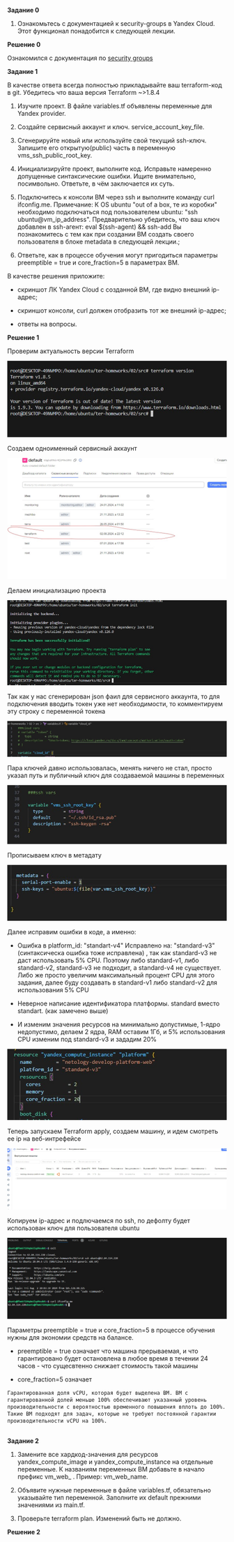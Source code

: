 **Задание 0**

1) Ознакомьтесь с документацией к security-groups в Yandex Cloud. Этот функционал понадобится к следующей лекции.


**Решение 0**

Ознакомился с документация по [security groups](https://yandex.cloud/ru/docs/vpc/concepts/security-groups?from=int-console-help-center-or-nav)


**Задание 1**

В качестве ответа всегда полностью прикладывайте ваш terraform-код в git. Убедитесь что ваша версия Terraform ~>1.8.4

1. Изучите проект. В файле variables.tf объявлены переменные для Yandex provider.

2. Создайте сервисный аккаунт и ключ. service_account_key_file.

3. Сгенерируйте новый или используйте свой текущий ssh-ключ. Запишите его открытую(public) часть в переменную vms_ssh_public_root_key.

4. Инициализируйте проект, выполните код. Исправьте намеренно допущенные синтаксические ошибки. Ищите внимательно, посимвольно. Ответьте, в чём заключается их суть.

5. Подключитесь к консоли ВМ через ssh и выполните команду  curl ifconfig.me. Примечание: К OS ubuntu "out of a box, те из коробки" необходимо подключаться под пользователем ubuntu: "ssh ubuntu@vm_ip_address". Предварительно убедитесь, что ваш ключ добавлен в ssh-агент: eval $(ssh-agent) && ssh-add Вы познакомитесь с тем как при создании ВМ создать своего пользователя в блоке metadata в следующей лекции.;

6. Ответьте, как в процессе обучения могут пригодиться параметры preemptible = true и core_fraction=5 в параметрах ВМ.


В качестве решения приложите:

- скриншот ЛК Yandex Cloud с созданной ВМ, где видно внешний ip-адрес;

- скриншот консоли, curl должен отобразить тот же внешний ip-адрес;

- ответы на вопросы.



**Решение 1**

Проверим актуальность версии Terraform

![alt text](https://github.com/mezhibo/terraform-osnovy/blob/f538dd7c2225a9cf7156c099d3cb08c452159a0d/IMG/1.jpg)


Создаем одноименный сервисный аккаунт

![alt text](https://github.com/mezhibo/terraform-osnovy/blob/f538dd7c2225a9cf7156c099d3cb08c452159a0d/IMG/2.jpg)



Делаем инициализацию проекта 

![alt text](https://github.com/mezhibo/terraform-osnovy/blob/f538dd7c2225a9cf7156c099d3cb08c452159a0d/IMG/3.jpg)


Так как у нас сгенерирован json фаил для сервисного аккаунта, то для подключения вводить токен уже нет необходимости, то комментируем эту строку с переменной токена

![alt text](https://github.com/mezhibo/terraform-osnovy/blob/f538dd7c2225a9cf7156c099d3cb08c452159a0d/IMG/4.jpg)


Пара ключей давно использовалась, менять ничего не стал, просто указал путь и публичный ключ для создаваемой машины в переменных

![alt text](https://github.com/mezhibo/terraform-osnovy/blob/f538dd7c2225a9cf7156c099d3cb08c452159a0d/IMG/5.jpg)


Прописываем ключ в метадату 

![alt text](https://github.com/mezhibo/terraform-osnovy/blob/5e048bbef5f612d225b1adf9cf065ea4bcc416bc/IMG/6.jpg)


Далее исправим ошибки в коде, а именно:

- Ошибка в platform_id: "standart-v4" Исправлено на: "standard-v3"(синтаксическа ошибка тоже исправлена) , так как standard-v3 не даст использовать 5% CPU. Поэтому либо standard-v1, либо standard-v2, standard-v3 не подходит, а standard-v4 не существует. Либо же просто увеличим максимальный процент CPU для этого задания, далее буду создавать в standard-v1 либо standard-v2 для использования 5% CPU

- Неверное написание идентификатора платформы. standard вместо standart. (как замечено выше)

- И изменим значения ресурсов на минимально допустимые, 1-ядро недопустимо, делаем 2 ядра, RAM оставим 1Гб, и 5% использования CPU изменим под standard-v3 и зададим 20%

![alt text](https://github.com/mezhibo/terraform-osnovy/blob/dd1bd8c0a0b336ef6cfba6931fe74e3ab49b7197/IMG/14.jpg)


Теперь запускаем Terraform apply, создаем машину, и идем смотреть ее ip на веб-интрефейсе


![alt text](https://github.com/mezhibo/terraform-osnovy/blob/086b6663107045d12ad127203e713cc0afff5d92/IMG/7.jpg)



Копируем ip-адрес и подлючаемся по ssh, по дефолту будет использован ключ для пользователя ubuntu


![alt text](https://github.com/mezhibo/terraform-osnovy/blob/086b6663107045d12ad127203e713cc0afff5d92/IMG/8.jpg)


Параметры preemptible = true и core_fraction=5 в процессе обучения нужны для экономии средств на балансе.

- preemptible = true означает что машина прерываемая, и что гарантировано будет остановлена в любое время в течении 24 часов - что сущесвтенно снижает стоимость такой машины

- core_fraction=5 означает

```
Гарантированная доля vCPU, которая будет выделена ВМ. ВМ с гарантированной долей меньше 100% обеспечивают указанный уровень производительности с вероятностью временного повышения вплоть до 100%. Такие ВМ подходят для задач, которые не требуют постоянной гарантии производительности vCPU на 100%.
 
```

**Задание 2**

1. Замените все хардкод-значения для ресурсов yandex_compute_image и yandex_compute_instance на отдельные переменные. К названиям переменных ВМ добавьте в начало префикс vm_web_ . Пример: vm_web_name.

2. Объявите нужные переменные в файле variables.tf, обязательно указывайте тип переменной. Заполните их default прежними значениями из main.tf.

3. Проверьте terraform plan. Изменений быть не должно.


**Решение 2**















